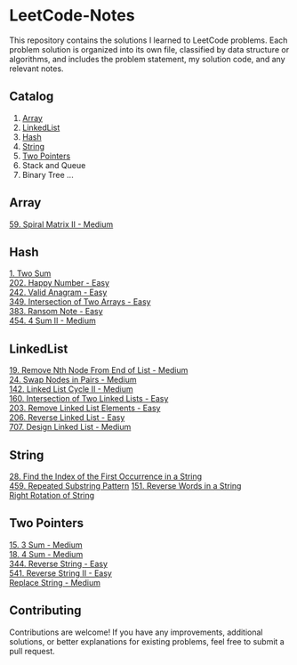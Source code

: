 # LeetCode-Notes

This repository contains the solutions I learned to LeetCode problems. Each problem solution is organized into its own file, classified by data structure or algorithms, and includes the problem statement, my solution code, and any relevant notes.

## Catalog
1. [Array](https://github.com/Lexiealwayswins/Leetcode-Note/tree/main/Array)  
2. [LinkedList](https://github.com/Lexiealwayswins/Leetcode-Note/tree/main/LinkedList)  
3. [Hash](https://github.com/Lexiealwayswins/Leetcode-Note/tree/main/Hash)  
4. [String](https://github.com/Lexiealwayswins/Leetcode-Note/tree/main/String)  
5. [Two Pointers](https://github.com/Lexiealwayswins/Leetcode-Note/tree/main/TwoPointers)
6. Stack and Queue
7. Binary Tree
...

## Array
[59. Spiral Matrix II - Medium](https://github.com/Lexiealwayswins/Leetcode-Note/blob/main/Array/59_SpiralMatrix_II.md)

## Hash
[1. Two Sum](https://github.com/Lexiealwayswins/Leetcode-Note/blob/main/Hash/1_TwoSum.md)  
[202. Happy Number - Easy](https://github.com/Lexiealwayswins/Leetcode-Note/blob/main/Hash/202_HappyNumber.md)  
[242. Valid Anagram - Easy](https://github.com/Lexiealwayswins/Leetcode-Note/blob/main/Hash/242_ValidAnagram.md)  
[349. Intersection of Two Arrays - Easy](https://github.com/Lexiealwayswins/Leetcode-Note/blob/main/Hash/349_IntersectionofTwoArrays.md)  
[383. Ransom Note - Easy](https://github.com/Lexiealwayswins/Leetcode-Note/blob/main/Hash/383_RansomNote.md)  
[454. 4 Sum II - Medium](https://github.com/Lexiealwayswins/Leetcode-Note/blob/main/Hash/454_4Sum_II.md)    

## LinkedList
[19. Remove Nth Node From End of List - Medium](https://github.com/Lexiealwayswins/Leetcode-Note/blob/main/LinkedList/19_RemoveNthNodeFromEndofList.md)  
[24. Swap Nodes in Pairs - Medium](https://github.com/Lexiealwayswins/Leetcode-Note/blob/main/LinkedList/24_SwapNodesinPairs.md)  
[142. Linked List Cycle II - Medium](https://github.com/Lexiealwayswins/Leetcode-Note/blob/main/LinkedList/142.%20LinkedListCycle_II.md)  
[160. Intersection of Two Linked Lists - Easy](https://github.com/Lexiealwayswins/Leetcode-Note/blob/main/LinkedList/160_IntersectionofTwoLinkedLists.md)  
[203. Remove Linked List Elements - Easy](https://github.com/Lexiealwayswins/Leetcode-Note/blob/main/LinkedList/203_RemoveLinkedListElements.md)  
[206. Reverse Linked List - Easy](https://github.com/Lexiealwayswins/Leetcode-Note/blob/main/LinkedList/206_ReverseLinkedList.md)  
[707. Design Linked List - Medium](https://github.com/Lexiealwayswins/Leetcode-Note/blob/main/LinkedList/707_DesignLinkedList.md)  

## String  
[28. Find the Index of the First Occurrence in a String](https://github.com/Lexiealwayswins/Leetcode-Note/blob/main/String/28_FindtheIndexOftheFirstOccurrenceInAString.md)  
[459. Repeated Substring Pattern](https://github.com/Lexiealwayswins/Leetcode-Note/blob/main/String/459_RepeatedSubstringPattern.md)
[151. Reverse Words in a String](https://github.com/Lexiealwayswins/Leetcode-Note/blob/main/String/151_ReverseWordsInAString.md)  
[Right Rotation of String](https://github.com/Lexiealwayswins/Leetcode-Note/blob/main/String/RightReverseString.md)  


## Two Pointers  
[15. 3 Sum - Medium](https://github.com/Lexiealwayswins/Leetcode-Note/blob/main/Hash/15_3Sum.md)  
[18. 4 Sum - Medium](https://github.com/Lexiealwayswins/Leetcode-Note/blob/main/TwoPointers/18_4Sum.md)  
[344. Reverse String - Easy](https://github.com/Lexiealwayswins/Leetcode-Note/blob/main/TwoPointers/344_ReverseString.md)  
[541. Reverse String II - Easy](https://github.com/Lexiealwayswins/Leetcode-Note/blob/main/TwoPointers/541_ReverseString_II.md)   
[Replace String - Medium](https://github.com/Lexiealwayswins/Leetcode-Note/blob/main/TwoPointers/ReplaceNumber.md)  

## Contributing
Contributions are welcome! 
If you have any improvements, additional solutions, or better explanations for existing problems, feel free to submit a pull request.